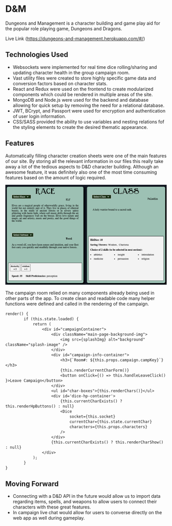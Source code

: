 # D&M

Dungeons and Management is a character building and game play aid for the popular role playing game, Dungeons and Dragons.

Live Link (https://dungeons-and-management.herokuapp.com/#/)

## Technologies Used

* Websockets were implemented for real time dice rolling/sharing and updating character health in the group campaign room.
* Vast utility files were created to store highly specific game data and conversion factors based on character stats.
* React and Redux were used on the frontend to create modularized components which could be rendered in multiple areas of the site.
* MongoDB and Node.js were used for the backend and database allowing for quick setup by removing the need for a relational database.
* JWT, BCrypt, and Passport were used for encryption and authentication of user login information. 
* CSS/SASS provided the ability to use variables and nesting relations fof the styling elements to create the desired thematic appearance.

## Features

Automatically filling character creation sheets were one of the main features of our site. By storing all the relevant information in our files 
this really take away a lot of the tedious aspects to D&D character building. Although an awesome feature, it was definitely also one of the most
time consuming features based on the amount of logic required. 

![character_build](frontend/src/components/tutorial/create_character_tutorial/12-done-with-race-and-class-selection.png)

The campaign room relied on many components already being used in other parts of the app. To create clean and readable code
many helper functions were defined and called in the rendering of the campaign.

```
render() {
		if (this.state.loaded) {
			return (
				<div id="campaignContainer">
					<div className="main-page-background-img">
						<img src={splashImg} alt="background" className="splash-image" />
					</div>
					<div id="campaign-info-container">
						<h3>{`Room#: ${this.props.campaign.campKey}`}</h3>
						{this.renderCurrentCharForm()}
						<button onClick={() => this.handleLeaveClick() }>Leave Campaign</button>
					</div>
					<ul id="char-boxes">{this.renderChars()}</ul>
					<div id='dice-hp-container'>
						{this.currentCharExists() ? this.renderHpButtons() : null}
						<Dice 
							socket={this.socket}
							currentChar={this.state.currentChar}
							characters={this.props.characters}
						/>
					</div>
					{this.currentCharExists() ? this.renderCharShow() : null}
				</div>
			);
		}
}
```

## Moving Forward

* Connecting with a D&D API in the future would allow us to import data regarding items, spells, and weapons to allow
users to connect their characters with these great features. 
* In campaign live chat would allow for users to converse directly on the web app as well during gameplay. 


